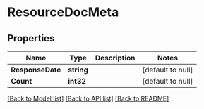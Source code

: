 # ResourceDocMeta

## Properties
Name | Type | Description | Notes
------------ | ------------- | ------------- | -------------
**ResponseDate** | **string** |  | [default to null]
**Count** | **int32** |  | [default to null]

[[Back to Model list]](../README.md#documentation-for-models) [[Back to API list]](../README.md#documentation-for-api-endpoints) [[Back to README]](../README.md)



